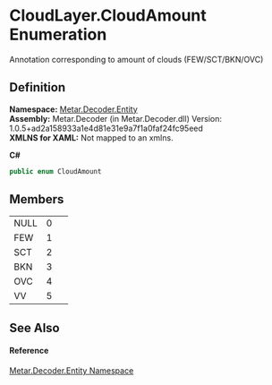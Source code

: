 # CloudLayer.CloudAmount Enumeration


Annotation corresponding to amount of clouds (FEW/SCT/BKN/OVC)



## Definition
**Namespace:** <a href="N_Metar_Decoder_Entity.md">Metar.Decoder.Entity</a>  
**Assembly:** Metar.Decoder (in Metar.Decoder.dll) Version: 1.0.5+ad2a158933a1e4d81e31e9a7f1a0faf24fc95eed  
**XMLNS for XAML:** Not mapped to an xmlns.

**C#**
``` C#
public enum CloudAmount
```



## Members
<table>
<tr>
<td>NULL</td>
<td>0</td>
<td> </td></tr>
<tr>
<td>FEW</td>
<td>1</td>
<td> </td></tr>
<tr>
<td>SCT</td>
<td>2</td>
<td> </td></tr>
<tr>
<td>BKN</td>
<td>3</td>
<td> </td></tr>
<tr>
<td>OVC</td>
<td>4</td>
<td> </td></tr>
<tr>
<td>VV</td>
<td>5</td>
<td> </td></tr>
</table>

## See Also


#### Reference
<a href="N_Metar_Decoder_Entity.md">Metar.Decoder.Entity Namespace</a>  
